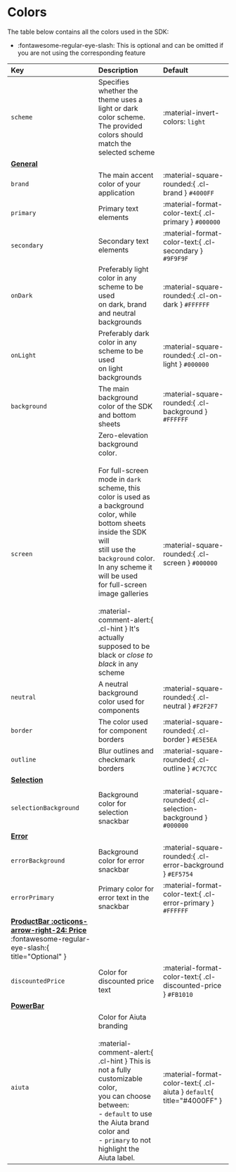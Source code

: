 # Colors

The table below contains all the colors used in the SDK:

- :fontawesome-regular-eye-slash: This is optional and can be omitted if you are not using the corresponding feature

<!-- If these colors change, don't forget to update the corresponding styles in exta.css -->

| Key | Description | Default |
| :-- | :---------- | :------ |
| `scheme` | Specifies whether the theme uses a light or dark color scheme.<br>The provided colors should match the selected scheme | :material-invert-colors: `light` |
| [**General**](#general) | |  
| `brand` | The main accent color of your application | :material-square-rounded:{ .cl-brand } `#4000FF` |
| `primary` | Primary text elements | :material-format-color-text:{ .cl-primary } `#000000` |
| `secondary` | Secondary text elements | :material-format-color-text:{ .cl-secondary } `#9F9F9F` |
| `onDark` | Preferably light color in any scheme to be used<br>on dark, brand and neutral backgrounds | :material-square-rounded:{ .cl-on-dark } `#FFFFFF` |
| `onLight` | Preferably dark color in any scheme to be used<br>on light backgrounds | :material-square-rounded:{ .cl-on-light } `#000000` |
| `background` | The main background color of the SDK and bottom sheets | :material-square-rounded:{ .cl-background } `#FFFFFF` |
| `screen` | Zero-elevation background color.<br><br>For full-screen mode in `dark` scheme, this color is used as<br>a background color, while bottom sheets inside the SDK will<br>still use the `background` color. In any scheme it will be used<br>for full-screen image galleries<br><br>:material-comment-alert:{ .cl-hint } It's actually supposed to be black or _close to black_ in any scheme | :material-square-rounded:{ .cl-screen } `#000000` |
| `neutral` | A neutral background color used for components | :material-square-rounded:{ .cl-neutral } `#F2F2F7` |
| `border` | The color used for component borders | :material-square-rounded:{ .cl-border } `#E5E5EA` |
| `outline` | Blur outlines and checkmark borders | :material-square-rounded:{ .cl-outline } `#C7C7CC` |
| [**Selection**](#selection) | |
| `selectionBackground` | Background color for selection snackbar | :material-square-rounded:{ .cl-selection-background } `#000000` |
| [**Error**](#error) | |
| `errorBackground` | Background color for error snackbar | :material-square-rounded:{ .cl-error-background } `#EF5754` |
| `errorPrimary` | Primary color for error text in the snackbar | :material-format-color-text:{ .cl-error-primary } `#FFFFFF` |
| [**ProductBar :octicons-arrow-right-24: Price**](#productbarprice) :fontawesome-regular-eye-slash:{ title="Optional" } | |
| `discountedPrice` | Color for discounted price text | :material-format-color-text:{ .cl-discounted-price } `#FB1010` |
| [**PowerBar**](#powerbar) | |
| `aiuta` | Color for Aiuta branding<br><br>:material-comment-alert:{ .cl-hint } This is not a fully customizable color,<br>you can choose between:<br>- `default` to use the Aiuta brand color and<br>- `primary` to not highlight the Aiuta label. | :material-format-color-text:{ .cl-aiuta } `default`{ title="#4000FF" } |
